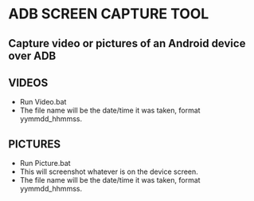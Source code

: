 # ADB SCREEN CAPTURE TOOL

## Capture video or pictures of an Android device over ADB


## VIDEOS
- Run Video.bat
- The file name will be the date/time it was taken, format yymmdd_hhmmss.



## PICTURES
- Run Picture.bat
- This will screenshot whatever is on the device screen.
- The file name will be the date/time it was taken, format yymmdd_hhmmss.